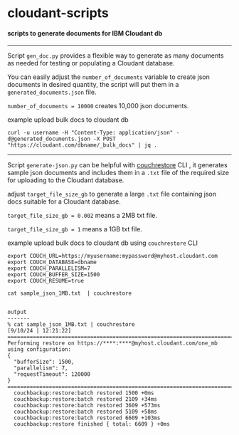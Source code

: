 # cloudant-scripts
#### scripts to generate documents for IBM Cloudant db
----

Script `gen_doc.py` provides a flexible way to generate as many documents as needed for testing or populating a Cloudant database. 

You can easily adjust the `number_of_documents` variable to create json documents in desired quantity, the script will put them in a `generated_documents.json` file.

`number_of_documents = 10000` creates 10,000 json documents.

example upload bulk docs to cloudant db

```
curl -u username -H "Content-Type: application/json" -d@generated_documents.json -X POST "https://cloudant.com/dbname/_bulk_docs" | jq .
```

----

Script `generate-json.py` can be helpful with [couchrestore](https://www.npmjs.com/package/@cloudant/couchbackup) CLI , it generates sample json documents and includes them in  a `.txt` file of the required size for uploading  to the Cloudant database.

adjust `target_file_size_gb` to generate a large `.txt` file containing json docs suitable for a Cloudant database.

`target_file_size_gb = 0.002` means a 2MB txt file.

`target_file_size_gb = 1` means a 1GB txt file.

example upload bulk docs to cloudant db using `couchrestore` CLI
```
export COUCH_URL=https://myusername:mypassword@myhost.cloudant.com
export COUCH_DATABASE=dbname
export COUCH_PARALLELISM=7
export COUCH_BUFFER_SIZE=1500
export COUCH_RESUME=true

cat sample_json_1MB.txt  | couchrestore


output
-------
% cat sample_json_1MB.txt | couchrestore                                                                              [9/10/24 | 12:21:22]
================================================================================
Performing restore on https://****:****@myhost.cloudant.com/one_mb using configuration:
{
  "bufferSize": 1500,
  "parallelism": 7,
  "requestTimeout": 120000
}
================================================================================
  couchbackup:restore:batch restored 1500 +0ms
  couchbackup:restore:batch restored 2109 +34ms
  couchbackup:restore:batch restored 3609 +573ms
  couchbackup:restore:batch restored 5109 +58ms
  couchbackup:restore:batch restored 6609 +103ms
  couchbackup:restore finished { total: 6609 } +0ms
```
